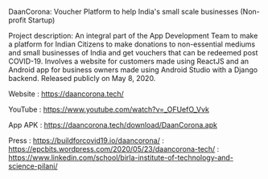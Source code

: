 DaanCorona: Voucher Platform to help India's small scale businesses (Non-profit Startup)

Project description: An integral part of the App Development Team to make a platform for Indian Citizens to make donations to non-essential mediums and small businesses of India and get vouchers that can be redeemed post COVID-19. Involves a website for customers made using ReactJS and an Android app for business owners made using Android Studio with a Django backend. Released publicly on May 8, 2020.

Website : https://daancorona.tech/

YouTube : https://www.youtube.com/watch?v=_OFUefO_Vvk

App APK : https://daancorona.tech/download/DaanCorona.apk

Press : https://buildforcovid19.io/daancorona/
: https://epcbits.wordpress.com/2020/05/23/daancorona-tech/
: https://www.linkedin.com/school/birla-institute-of-technology-and-science-pilani/
